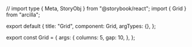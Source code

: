 // import type { Meta, StoryObj } from "@storybook/react";
import { Grid } from "arcilla";

export default {
  title: "Grid",
  component: Grid,
  argTypes: {},
};

export const Grid = {
  args: {
    columns: 5,
    gap: 10,
  },
};
